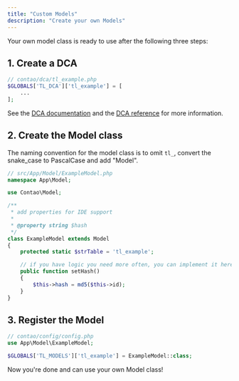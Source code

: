 ```yaml
---
title: "Custom Models"
description: "Create your own Models"
---
```


Your own model class is ready to use after the following three steps:
## 1. Create a DCA

```php
// contao/dca/tl_example.php
$GLOBALS['TL_DCA']['tl_example'] = [
    ...
];
```

See the [DCA documentation](../../dca) and the [DCA reference](../../../reference/dca) for more information.

## 2. Create the Model class
The naming convention for the model class is to omit `tl_`, convert the snake_case to PascalCase and add "Model".

```php
// src/App/Model/ExampleModel.php
namespace App\Model;

use Contao\Model;

/**
 * add properties for IDE support
 * 
 * @property string $hash
 */
class ExampleModel extends Model
{
    protected static $strTable = 'tl_example';

    // if you have logic you need more often, you can implement it here
    public function setHash()
    {
        $this->hash = md5($this->id);
    }
}
```

## 3. Register the Model
```php
// contao/config/config.php
use App\Model\ExampleModel;

$GLOBALS['TL_MODELS']['tl_example'] = ExampleModel::class;
```

Now you're done and can use your own Model class!
